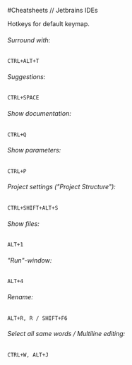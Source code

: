 #Cheatsheets // Jetbrains IDEs

Hotkeys for default keymap.

###### Surround with:

    CTRL+ALT+T
    
###### Suggestions:

    CTRL+SPACE

###### Show documentation:

    CTRL+Q

###### Show parameters:

    CTRL+P

###### Project settings ("Project Structure"):

    CTRL+SHIFT+ALT+S

###### Show files:

    ALT+1
    
###### "Run"-window:

    ALT+4
    
###### Rename:

    ALT+R, R / SHIFT+F6

###### Select all same words / Multiline editing: 

    CTRL+W, ALT+J
